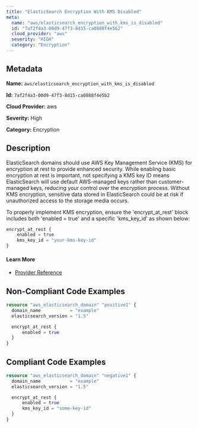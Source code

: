 ```yaml
---
title: "ElasticSearch Encryption With KMS Disabled"
meta:
  name: "aws/elasticsearch_encryption_with_kms_is_disabled"
  id: "7af2f4a3-00d9-47f3-8d15-ca0888f4e5b2"
  cloud_provider: "aws"
  severity: "HIGH"
  category: "Encryption"
---
```


## Metadata
**Name:** `aws/elasticsearch_encryption_with_kms_is_disabled`

**Id:** `7af2f4a3-00d9-47f3-8d15-ca0888f4e5b2`

**Cloud Provider:** aws

**Severity:** High

**Category:** Encryption

## Description
ElasticSearch domains should use AWS Key Management Service (KMS) for encryption at rest to provide enhanced security. While enabling basic encryption at rest is important, not specifying a KMS key ID means ElasticSearch will use default AWS-managed keys rather than customer-managed keys, reducing your control over the encryption process. Without KMS encryption, sensitive data stored in ElasticSearch could be at risk if unauthorized access to the storage media occurs.

To properly implement KMS encryption, ensure the 'encrypt_at_rest' block includes both 'enabled = true' and a specific 'kms_key_id' as shown below:

```terraform
encrypt_at_rest {
    enabled = true
    kms_key_id = "your-kms-key-id"
}
```

#### Learn More

 - [Provider Reference](https://registry.terraform.io/providers/hashicorp/aws/latest/docs/resources/elasticsearch_domain)

## Non-Compliant Code Examples
```terraform
resource "aws_elasticsearch_domain" "positive1" {
  domain_name           = "example"
  elasticsearch_version = "1.5"

  encrypt_at_rest {
      enabled = true
  }
}
```

## Compliant Code Examples
```terraform
resource "aws_elasticsearch_domain" "negative1" {
  domain_name           = "example"
  elasticsearch_version = "1.5"

  encrypt_at_rest {
      enabled = true
      kms_key_id = "some-key-id"
  }
}
```